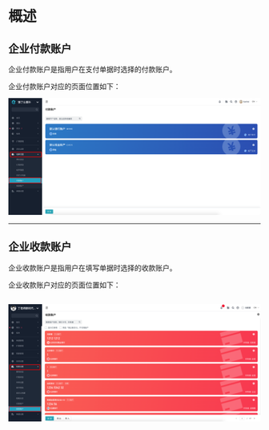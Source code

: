 # 概述

## 企业付款账户
企业付款账户是指用户在支付单据时选择的付款账户。

企业付款账户对应的页面位置如下：

![image](images/pay-account.png)

---
## 企业收款账户

企业收款账户是指用户在填写单据时选择的收款账户。

企业收款账户对应的页面位置如下：

![image](images/account.png)
---












